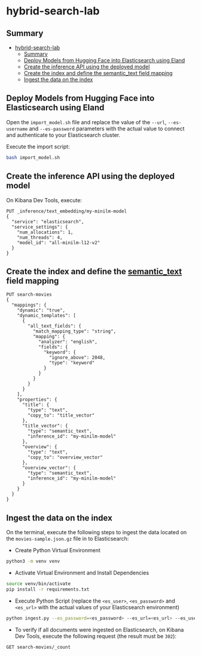 # hybrid-search-lab

## Summary

- [hybrid-search-lab](#hybrid-search-lab)
  - [Summary](#summary)
  - [Deploy Models from Hugging Face into Elasticsearch using Eland](#deploy-models-from-hugging-face-into-elasticsearch-using-eland)
  - [Create the inference API using the deployed model](#create-the-inference-api-using-the-deployed-model)
  - [Create the index and define the semantic\_text field mapping](#create-the-index-and-define-the-semantic_text-field-mapping)
  - [Ingest the data on the index](#ingest-the-data-on-the-index)

## Deploy Models from Hugging Face into Elasticsearch using Eland

Open the `import_model.sh` file and replace the value of the `--url`, `--es-username` and `--es-password` parameters with the actual value to connect and authenticate to your Elasticsearch cluster.

Execute the import script:

```bash
bash import_model.sh
```

## Create the inference API using the deployed model

On Kibana Dev Tools, execute:

```
PUT _inference/text_embedding/my-minilm-model
{
  "service": "elasticsearch",
  "service_settings": {
    "num_allocations": 1,
    "num_threads": 4,
    "model_id": "all-minilm-l12-v2"
  }
}
```

## Create the index and define the [semantic_text](https://www.elastic.co/guide/en/elasticsearch/reference/current/semantic-search-semantic-text.html) field mapping

```
PUT search-movies
{
  "mappings": {
    "dynamic": "true",
    "dynamic_templates": [
      {
        "all_text_fields": {
          "match_mapping_type": "string",
          "mapping": {
            "analyzer": "english",
            "fields": {
              "keyword": {
                "ignore_above": 2048,
                "type": "keyword"
              }
            }
          }
        }
      }
    ],
    "properties": {
      "title": {
        "type": "text",
        "copy_to": "title_vector"
      },
      "title_vector": {
        "type": "semantic_text",
        "inference_id": "my-minilm-model"
      },
      "overview": {
        "type": "text",
        "copy_to": "overview_vector"
      },
      "overview_vector": {
        "type": "semantic_text",
        "inference_id": "my-minilm-model"
      }
    }
  }
}
```

## Ingest the data on the index

On the terminal, execute the following steps to ingest the data located on the `movies-sample.json.gz` file in to Elasticsearch: 

- Create Python Virtual Environment

```bash
python3 -m venv venv
```

- Activate Virtual Environment and Install Dependencies

```bash
source venv/bin/activate
pip install -r requirements.txt
```

- Execute Python Script (replace the `<es_user>`, `<es_password>` and `<es_url>` with the actual values of your Elasticsearch environment)

```bash
python ingest.py --es_password=<es_password> --es_url=<es_url> --es_user=<es_user>
```

- To verify if all documents were ingested on Elasticsearch, on Kibana Dev Tools, execute the following request (the result must be `302`):

```
GET search-movies/_count
```